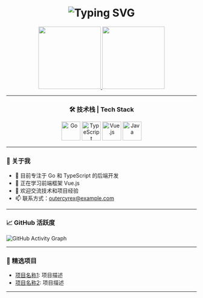 <h1 align="center">
  <img src="https://readme-typing-svg.demolab.com?font=Fira+Code&size=36&duration=3000&pause=500&color=00D4FF&center=true&vCenter=true&width=435&lines=Hi+%F0%9F%91%8B%2C+I'm+OuterCyrex;A+Passionate+Developer;Welcome+to+my+GitHub!" alt="Typing SVG" />
</h1>

<p align="center">
  <a href="https://github.com/OuterCyrex">
    <img height="165" src="https://github-readme-stats.vercel.app/api?username=OuterCyrex&show_icons=true&theme=vue" />
  </a>
  <a href="https://github.com/OuterCyrex">
    <img height="165" src="https://github-readme-stats.vercel.app/api/top-langs/?username=OuterCyrex&layout=compact&theme=vue&cache_seconds=60" />
  </a>
</p>

---

<h3 align="center">🛠 技术栈 | Tech Stack</h3>

<p align="center">
  <img src="https://cdn.jsdelivr.net/gh/devicons/devicon/icons/go/go-original.svg" title="Go" alt="Go" width="50" height="50"/>
  <img src="https://cdn.jsdelivr.net/gh/devicons/devicon/icons/typescript/typescript-original.svg" title="TypeScript" alt="TypeScript" width="50" height="50"/>
  <img src="https://cdn.jsdelivr.net/gh/devicons/devicon/icons/vuejs/vuejs-original.svg" title="Vue.js" alt="Vue.js" width="50" height="50"/>
  <img src="https://cdn.jsdelivr.net/gh/devicons/devicon/icons/java/java-original.svg" title="Java" alt="Java" width="50" height="50"/>
</p>

---

### 📌 关于我

- 🔭 目前专注于 Go 和 TypeScript 的后端开发
- 🌱 正在学习前端框架 Vue.js
- 💬 欢迎交流技术和项目经验
- 📫 联系方式：outercyrex@example.com

---

### 📈 GitHub 活跃度

![GitHub Activity Graph](https://activity-graph.herokuapp.com/graph?username=OuterCyrex&theme=vue)

---

### 🌟 精选项目

- [项目名称1](https://github.com/OuterCyrex/project1): 项目描述
- [项目名称2](https://github.com/OuterCyrex/project2): 项目描述

---














